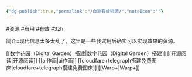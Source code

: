 ```yaml
---
{"dg-publish":true,"permalink":"/自测有效资源/","noteIcon":""}
---
```



#资源 #有用 #有效 #3zh 

简介::现代信息太多太乱了，这里是一些我试用后确实可以实现效果的资源。

[[数字花园（Digital Garden）搭建\|数字花园（Digital Garden）搭建]]
[[开源阅读\|开源阅读]]
[[ai作画\|ai作画]]
[[cloudfare+telegraph搭建免费图床\|cloudfare+telegraph搭建免费图床]]
[[Warp+\|Warp+]]
